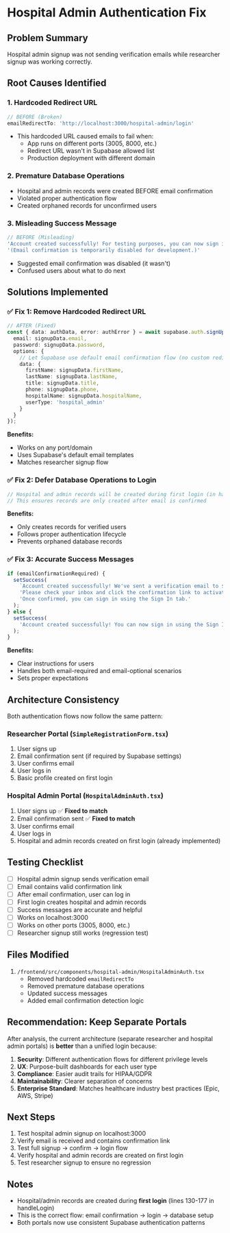 # Hospital Admin Authentication Fix

## Problem Summary
Hospital admin signup was not sending verification emails while researcher signup was working correctly.

## Root Causes Identified

### 1. **Hardcoded Redirect URL**
```typescript
// BEFORE (Broken)
emailRedirectTo: 'http://localhost:3000/hospital-admin/login'
```
- This hardcoded URL caused emails to fail when:
  - App runs on different ports (3005, 8000, etc.)
  - Redirect URL wasn't in Supabase allowed list
  - Production deployment with different domain

### 2. **Premature Database Operations**
- Hospital and admin records were created BEFORE email confirmation
- Violated proper authentication flow
- Created orphaned records for unconfirmed users

### 3. **Misleading Success Message**
```typescript
// BEFORE (Misleading)
'Account created successfully! For testing purposes, you can now sign in immediately. ' +
'(Email confirmation is temporarily disabled for development.)'
```
- Suggested email confirmation was disabled (it wasn't)
- Confused users about what to do next

## Solutions Implemented

### ✅ Fix 1: Remove Hardcoded Redirect URL
```typescript
// AFTER (Fixed)
const { data: authData, error: authError } = await supabase.auth.signUp({
  email: signupData.email,
  password: signupData.password,
  options: {
    // Let Supabase use default email confirmation flow (no custom redirect)
    data: {
      firstName: signupData.firstName,
      lastName: signupData.lastName,
      title: signupData.title,
      phone: signupData.phone,
      hospitalName: signupData.hospitalName,
      userType: 'hospital_admin'
    }
  }
});
```
**Benefits:**
- Works on any port/domain
- Uses Supabase's default email templates
- Matches researcher signup flow

### ✅ Fix 2: Defer Database Operations to Login
```typescript
// Hospital and admin records will be created during first login (in handleLogin function)
// This ensures records are only created after email is confirmed
```
**Benefits:**
- Only creates records for verified users
- Follows proper authentication lifecycle
- Prevents orphaned database records

### ✅ Fix 3: Accurate Success Messages
```typescript
if (emailConfirmationRequired) {
  setSuccess(
    `Account created successfully! We've sent a verification email to ${signupData.email}. ` +
    'Please check your inbox and click the confirmation link to activate your hospital administrator account. ' +
    'Once confirmed, you can sign in using the Sign In tab.'
  );
} else {
  setSuccess(
    'Account created successfully! You can now sign in using the Sign In tab.'
  );
}
```
**Benefits:**
- Clear instructions for users
- Handles both email-required and email-optional scenarios
- Sets proper expectations

## Architecture Consistency

Both authentication flows now follow the same pattern:

### Researcher Portal (`SimpleRegistrationForm.tsx`)
1. User signs up
2. Email confirmation sent (if required by Supabase settings)
3. User confirms email
4. User logs in
5. Basic profile created on first login

### Hospital Admin Portal (`HospitalAdminAuth.tsx`)
1. User signs up ✅ **Fixed to match**
2. Email confirmation sent ✅ **Fixed to match**
3. User confirms email
4. User logs in
5. Hospital and admin records created on first login (already implemented)

## Testing Checklist

- [ ] Hospital admin signup sends verification email
- [ ] Email contains valid confirmation link
- [ ] After email confirmation, user can log in
- [ ] First login creates hospital and admin records
- [ ] Success messages are accurate and helpful
- [ ] Works on localhost:3000
- [ ] Works on other ports (3005, 8000, etc.)
- [ ] Researcher signup still works (regression test)

## Files Modified

1. `/frontend/src/components/hospital-admin/HospitalAdminAuth.tsx`
   - Removed hardcoded `emailRedirectTo`
   - Removed premature database operations
   - Updated success messages
   - Added email confirmation detection logic

## Recommendation: Keep Separate Portals

After analysis, the current architecture (separate researcher and hospital admin portals) is **better** than a unified login because:

1. **Security**: Different authentication flows for different privilege levels
2. **UX**: Purpose-built dashboards for each user type
3. **Compliance**: Easier audit trails for HIPAA/GDPR
4. **Maintainability**: Clearer separation of concerns
5. **Enterprise Standard**: Matches healthcare industry best practices (Epic, AWS, Stripe)

## Next Steps

1. Test hospital admin signup on localhost:3000
2. Verify email is received and contains confirmation link
3. Test full signup → confirm → login flow
4. Verify hospital and admin records are created on first login
5. Test researcher signup to ensure no regression

## Notes

- Hospital/admin records are created during **first login** (lines 130-177 in handleLogin)
- This is the correct flow: email confirmation → login → database setup
- Both portals now use consistent Supabase authentication patterns
